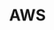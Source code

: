 ---
layout: home
title: AWS
permalink: /aws/
pagination: 
  enabled: true
  combine: union
  category: aws
  permalink: /:num/
---